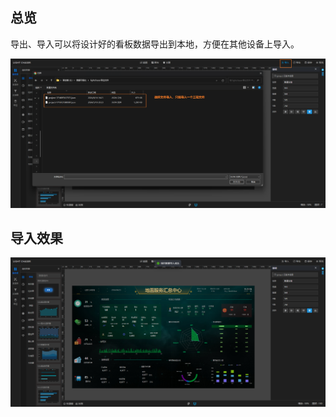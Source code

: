 ## 总览

导出、导入可以将设计好的看板数据导出到本地，方便在其他设备上导入。

![导入项目.png](导入项目.png)

## 导入效果

![导入项目后效果.png](导入项目后效果.png)